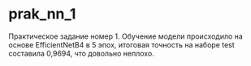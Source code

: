 # prak_nn_1
Практическое задание номер 1. 
Обучение модели происходило на основе EfficientNetB4 в 5 эпох, итоговая точность на наборе test составила 0,9694, что довольно неплохо. 

